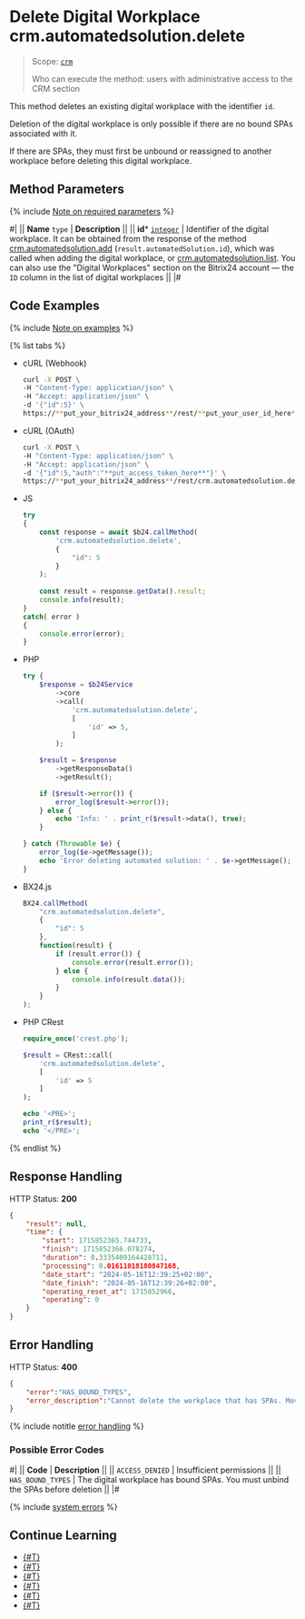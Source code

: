 # Delete Digital Workplace crm.automatedsolution.delete

> Scope: [`crm`](../../scopes/permissions.md)
>
> Who can execute the method: users with administrative access to the CRM section

This method deletes an existing digital workplace with the identifier `id`.

Deletion of the digital workplace is only possible if there are no bound SPAs associated with it.

If there are SPAs, they must first be unbound or reassigned to another workplace before deleting this digital workplace.

## Method Parameters

{% include [Note on required parameters](../../../_includes/required.md) %}

#|
|| **Name**
`type` | **Description** ||
|| **id***
[`integer`](../../data-types.md) | Identifier of the digital workplace. It can be obtained from the response of the method [crm.automatedsolution.add](./crm-automated-solution-add.md) (`result.automatedSolution.id`), which was called when adding the digital workplace, or [crm.automatedsolution.list](./crm-automated-solution-list.md). You can also use the "Digital Workplaces" section on the Bitrix24 account — the `ID` column in the list of digital workplaces ||
|#

## Code Examples

{% include [Note on examples](../../../_includes/examples.md) %}

{% list tabs %}

- cURL (Webhook)

    ```bash
    curl -X POST \
    -H "Content-Type: application/json" \
    -H "Accept: application/json" \
    -d '{"id":5}' \
    https://**put_your_bitrix24_address**/rest/**put_your_user_id_here**/**put_your_webhook_here**/crm.automatedsolution.delete
    ```

- cURL (OAuth)

    ```bash
    curl -X POST \
    -H "Content-Type: application/json" \
    -H "Accept: application/json" \
    -d '{"id":5,"auth":"**put_access_token_here**"}' \
    https://**put_your_bitrix24_address**/rest/crm.automatedsolution.delete
    ```

- JS

    ```js
    try
    {
    	const response = await $b24.callMethod(
    		'crm.automatedsolution.delete',
    		{
    			"id": 5
    		}
    	);
    	
    	const result = response.getData().result;
    	console.info(result);
    }
    catch( error )
    {
    	console.error(error);
    }
    ```

- PHP

    ```php
    try {
        $response = $b24Service
            ->core
            ->call(
                'crm.automatedsolution.delete',
                [
                    'id' => 5,
                ]
            );
    
        $result = $response
            ->getResponseData()
            ->getResult();
    
        if ($result->error()) {
            error_log($result->error());
        } else {
            echo 'Info: ' . print_r($result->data(), true);
        }
    
    } catch (Throwable $e) {
        error_log($e->getMessage());
        echo 'Error deleting automated solution: ' . $e->getMessage();
    }
    ```

- BX24.js

    ```js
    BX24.callMethod(
        "crm.automatedsolution.delete",
        {
            "id": 5
        },
        function(result) {
            if (result.error()) {
                console.error(result.error());
            } else {
                console.info(result.data());
            }
        }
    );
    ```

- PHP CRest

    ```php
    require_once('crest.php');

    $result = CRest::call(
        'crm.automatedsolution.delete',
        [
            'id' => 5
        ]
    );

    echo '<PRE>';
    print_r($result);
    echo '</PRE>';
    ```

{% endlist %}

## Response Handling

HTTP Status: **200**

```json
{
    "result": null,
    "time": {
        "start": 1715852365.744733,
        "finish": 1715852366.078274,
        "duration": 0.3335409164428711,
        "processing": 0.01611018180847168,
        "date_start": "2024-05-16T12:39:25+02:00",
        "date_finish": "2024-05-16T12:39:26+02:00",
        "operating_reset_at": 1715852966,
        "operating": 0
    }
}
```

## Error Handling

HTTP Status: **400**

```json
{	
    "error":"HAS_BOUND_TYPES",
    "error_description":"Cannot delete the workplace that has SPAs. Move them to another workplace"
}
```

{% include notitle [error handling](../../../_includes/error-info.md) %}

### Possible Error Codes

#|
|| **Code** | **Description** ||
|| `ACCESS_DENIED` | Insufficient permissions ||
|| `HAS_BOUND_TYPES` | The digital workplace has bound SPAs. You must unbind the SPAs before deletion ||
|#

{% include [system errors](../../../_includes/system-errors.md) %}

## Continue Learning 

- [{#T}](./index.md)
- [{#T}](./crm-automated-solution-add.md)
- [{#T}](./crm-automated-solution-update.md)
- [{#T}](./crm-automated-solution-get.md)
- [{#T}](./crm-automated-solution-list.md)
- [{#T}](./crm-automated-solution-fields.md)